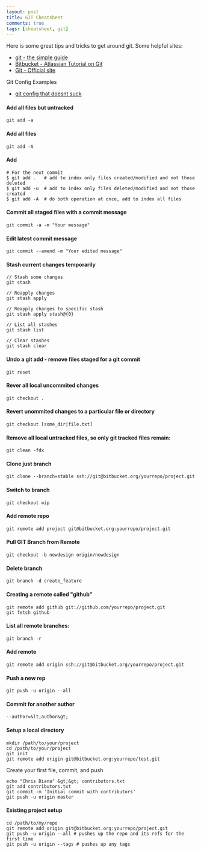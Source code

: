 ```yaml
---
layout: post
title: GIT Cheatsheet
comments: true
tags: [cheatsheet, git]
---
```


Here is some great tips and tricks to get around git.
Some helpful sites:

* [git - the simple guide](http://rogerdudler.github.io/git-guide/)
* [Bitbucket - Atlassian Tutorial on Git](https://www.atlassian.com/git/tutorials/setting-up-a-repository)
* [Git - Official site](http://git-scm.com/book/en/v2/Getting-Started-About-Version-Control)

Git Config Examples

* [git config that doesnt suck](http://northisup.com/blog/git-config-that-doesnt-suck-2)

#### Add all files but untracked

```
git add -a
```

#### Add all files

```
git add -A
```

#### Add

```
# For the next commit
$ git add .   # add to index only files created/modified and not those deleted
$ git add -u  # add to index only files deleted/modified and not those created
$ git add -A  # do both operation at once, add to index all files
```

#### Commit all staged files with a commit message

```
git commit -a -m "Your message"
```

#### Edit latest commit message

```
git commit --amend -m "Your edited message"
```

#### Stash current changes temporarily

```
// Stash some changes
git stash 

// Reapply changes
git stash apply

// Reapply changes to specific stash
git stash apply stash@{0}

// List all stashes
git stash list

// Clear stashes
git stash clear
```

#### Undo a git add - remove files staged for a git commit

```
git reset
```

#### Rever all local uncommited changes
```
git checkout .
```

#### Revert unommited changes to a particular file or directory
```
git checkout [some_dir|file.txt]
```

#### Remove all local untracked files, so only git tracked files remain:
```
git clean -fdx
```

#### Clone just branch

```    
git clone --branch=stable ssh://git@bitbucket.org/yourrepo/project.git
```

#### Switch to branch
```
git checkout wip
```

#### Add remote repo

```    
git remote add project git@bitbucket.org:yourrepo/project.git
```

#### Pull GIT Branch from Remote

```
git checkout -b newdesign origin/newdesign
```

#### Delete branch

```    
git branch -d create_feature
```

#### Creating a remote called "github"

```    
git remote add github git://github.com/yourrepo/project.git
git fetch github
```

#### List all remote branches:

```    
git branch -r
```

#### Add remote

```    
git remote add origin ssh://git@bitbucket.org/yourrepo/project.git
```

#### Push a new rep

```    
git push -u origin --all
```

#### Commit for another author

```    
--author=&lt;author&gt;
```

#### Setup a local directory

``` 
mkdir /path/to/your/project
cd /path/to/your/project
git init
git remote add origin git@bitbucket.org:yourrepo/test.git
```

Create your first file, commit, and push

```    
echo "Chris Diana" &gt;&gt; contributors.txt
git add contributors.txt
git commit -m 'Initial commit with contributors'
git push -u origin master
```

#### Existing project setup

```    
cd /path/to/my/repo
git remote add origin git@bitbucket.org:yourrepo/project.git
git push -u origin --all # pushes up the repo and its refs for the first time
git push -u origin --tags # pushes up any tags
```

